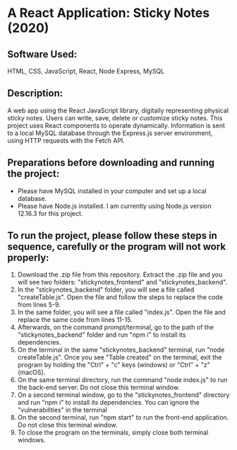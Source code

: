 # A React Application: Sticky Notes (2020)

## Software Used:
HTML, CSS, JavaScript, React, Node Express, MySQL

## Description:
A web app using the React JavaScript library, digitally representing physical sticky notes. Users can write, save, delete or customize sticky notes. This project uses React components to operate dynamically. Information is sent to a local MySQL database through the Express.js server environment, using HTTP requests with the Fetch API.

## Preparations before downloading and running the project:
* Please have MySQL installed in your computer and set up a local database. 
* Please have Node.js installed. I am currently using Node.js version 12.16.3 for this project.

## To run the project, please follow these steps in sequence, carefully or the program will not work properly:
1. Download the .zip file from this repository. Extract the .zip file and you will see two folders: "stickynotes_frontend" and "stickynotes_backend".
1. In the "stickynotes_backend" folder, you will see a file called "createTable.js". Open the file and follow the steps to replace the code from lines 5-9.
1. In the same folder, you will see a file called "index.js". Open the file and replace the same code from lines 11-15.
1. Afterwards, on the command prompt/terminal, go to the path of the "stickynotes_backend" folder and run "npm i" to install its dependencies.
1. On the terminal in the same "stickynotes_backend" terminal, run "node createTable.js". Once you see "Table created" on the terminal, exit the program by holding the "Ctrl" + "c" keys (windows) or "Ctrl" + "z" (macOS).
1. On the same terminal directory, run the command "node index.js" to run the back-end server. Do not close this terminal window.
1. On a second terminal window, go to the "stickynotes_frontend" directory and run "npm i" to install its dependencies. You can ignore the "vulnerabilities" in the terminal
1. On the second terminal, run "npm start" to run the front-end application. Do not close this terminal window.
1. To close the program on the terminals, simply close both terminal windows.
